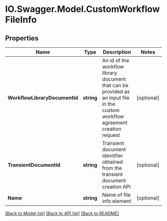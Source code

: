 # IO.Swagger.Model.CustomWorkflowFileInfo
## Properties

Name | Type | Description | Notes
------------ | ------------- | ------------- | -------------
**WorkflowLibraryDocumentId** | **string** | An id of the workflow library document that can be provided as an input file in the custom workflow agreement creation request | [optional] 
**TransientDocumentId** | **string** | Transient document identifier obtained from the transient document creation API | [optional] 
**Name** | **string** | Name of file info element | [optional] 

[[Back to Model list]](../README.md#documentation-for-models) [[Back to API list]](../README.md#documentation-for-api-endpoints) [[Back to README]](../README.md)

